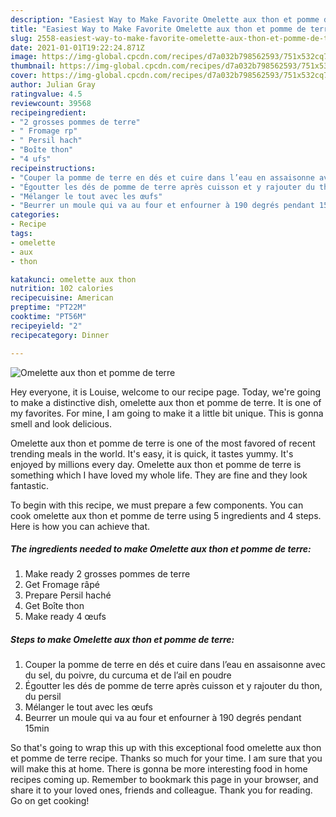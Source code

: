```yaml
---
description: "Easiest Way to Make Favorite Omelette aux thon et pomme de terre"
title: "Easiest Way to Make Favorite Omelette aux thon et pomme de terre"
slug: 2558-easiest-way-to-make-favorite-omelette-aux-thon-et-pomme-de-terre
date: 2021-01-01T19:22:24.871Z
image: https://img-global.cpcdn.com/recipes/d7a032b798562593/751x532cq70/omelette-aux-thon-et-pomme-de-terre-photo-principale-de-la-recette.jpg
thumbnail: https://img-global.cpcdn.com/recipes/d7a032b798562593/751x532cq70/omelette-aux-thon-et-pomme-de-terre-photo-principale-de-la-recette.jpg
cover: https://img-global.cpcdn.com/recipes/d7a032b798562593/751x532cq70/omelette-aux-thon-et-pomme-de-terre-photo-principale-de-la-recette.jpg
author: Julian Gray
ratingvalue: 4.5
reviewcount: 39568
recipeingredient:
- "2 grosses pommes de terre"
- " Fromage rp"
- " Persil hach"
- "Boîte thon"
- "4 ufs"
recipeinstructions:
- "Couper la pomme de terre en dés et cuire dans l’eau en assaisonne avec du sel, du poivre, du curcuma et de l’ail en poudre"
- "Égoutter les dés de pomme de terre après cuisson et y rajouter du thon, du persil"
- "Mélanger le tout avec les œufs"
- "Beurrer un moule qui va au four et enfourner à 190 degrés pendant 15min"
categories:
- Recipe
tags:
- omelette
- aux
- thon

katakunci: omelette aux thon 
nutrition: 102 calories
recipecuisine: American
preptime: "PT22M"
cooktime: "PT56M"
recipeyield: "2"
recipecategory: Dinner

---
```



![Omelette aux thon et pomme de terre](https://img-global.cpcdn.com/recipes/d7a032b798562593/751x532cq70/omelette-aux-thon-et-pomme-de-terre-photo-principale-de-la-recette.jpg)

Hey everyone, it is Louise, welcome to our recipe page. Today, we're going to make a distinctive dish, omelette aux thon et pomme de terre. It is one of my favorites. For mine, I am going to make it a little bit unique. This is gonna smell and look delicious.

Omelette aux thon et pomme de terre is one of the most favored of recent trending meals in the world. It's easy, it is quick, it tastes yummy. It's enjoyed by millions every day. Omelette aux thon et pomme de terre is something which I have loved my whole life. They are fine and they look fantastic.




To begin with this recipe, we must prepare a few components. You can cook omelette aux thon et pomme de terre using 5 ingredients and 4 steps. Here is how you can achieve that.

<!--inarticleads1-->

##### The ingredients needed to make Omelette aux thon et pomme de terre:

1. Make ready 2 grosses pommes de terre
1. Get  Fromage râpé
1. Prepare  Persil haché
1. Get Boîte thon
1. Make ready 4 œufs




<!--inarticleads2-->

##### Steps to make Omelette aux thon et pomme de terre:

1. Couper la pomme de terre en dés et cuire dans l’eau en assaisonne avec du sel, du poivre, du curcuma et de l’ail en poudre
1. Égoutter les dés de pomme de terre après cuisson et y rajouter du thon, du persil
1. Mélanger le tout avec les œufs
1. Beurrer un moule qui va au four et enfourner à 190 degrés pendant 15min




So that's going to wrap this up with this exceptional food omelette aux thon et pomme de terre recipe. Thanks so much for your time. I am sure that you will make this at home. There is gonna be more interesting food in home recipes coming up. Remember to bookmark this page in your browser, and share it to your loved ones, friends and colleague. Thank you for reading. Go on get cooking!
